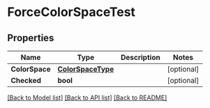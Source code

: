 # ForceColorSpaceTest

## Properties

Name | Type | Description | Notes
------------ | ------------- | ------------- | -------------
**ColorSpace** | [**ColorSpaceType**](color_space_type.md) |  | [optional] 
**Checked** | **bool** |  | [optional] 

[[Back to Model list]](../README.md#documentation-for-models) [[Back to API list]](../README.md#documentation-for-api-endpoints) [[Back to README]](../README.md)


